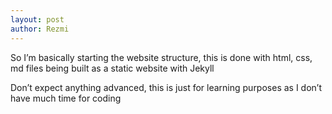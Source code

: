 ```yaml
---
layout: post
author: Rezmi
---
```

So I’m basically starting the website structure, this is done with html, css, md files being built as a static website with Jekyll

Don’t expect anything advanced, this is just for learning purposes as I don’t have much time for coding

